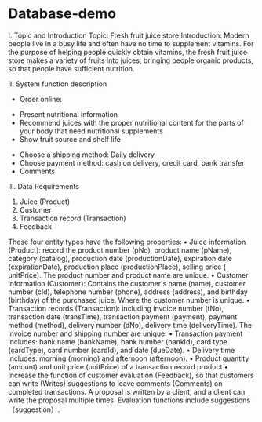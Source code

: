 # Database-demo
I. Topic and Introduction
Topic: Fresh fruit juice store
Introduction: Modern people live in a busy life and often have no time to supplement vitamins. For the purpose of helping people quickly obtain vitamins, the fresh fruit juice store makes a variety of fruits into juices, bringing people organic products, so that people have sufficient nutrition.

II. System function description
- Order online:
+ Present nutritional information
+ Recommend juices with the proper nutritional content for the parts of your body that need nutritional supplements
+ Show fruit source and shelf life
- Choose a shipping method: Daily delivery
- Choose payment method: cash on delivery, credit card, bank transfer
- Comments

III. Data Requirements
1. Juice (Product)
2. Customer
3. Transaction record (Transaction)
4. Feedback

These four entity types have the following properties:
• Juice information (Product): record the product number (pNo), product name (pName), category (catalog), production date (productionDate), expiration date (expirationDate), production place (productionPlace), selling price ( unitPrice). The product number and product name are unique.
• Customer information (Customer): Contains the customer's name (name), customer number (cId), telephone number (phone), address (address), and birthday (birthday) of the purchased juice. Where the customer number is unique.
• Transaction records (Transaction): including invoice number (tNo), transaction date (transTime), transaction payment (payment), payment method (method), delivery number (dNo), delivery time (deliveryTime). The invoice number and shipping number are unique.
• Transaction payment includes: bank name (bankName), bank number (bankId), card type (cardType), card number (cardId), and date (dueDate).
• Delivery time includes: morning (morning) and afternoon (afternoon).
• Product quantity (amount) and unit price (unitPrice) of a transaction record product
• Increase the function of customer evaluation (Feedback), so that customers can write (Writes) suggestions to leave comments (Comments) on completed transactions. A proposal is written by a client, and a client can write the proposal multiple times. Evaluation functions include suggestions （suggestion）.
